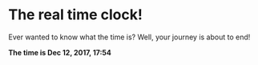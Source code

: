 # The real time clock!

Ever wanted to know what the time is? Well, your journey is about to end!

**The time is Dec 12, 2017, 17:54**